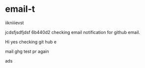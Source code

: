 
# email-t


iikniiievst




jcdsfjsdfjdsf
6b440d2
checking email notification for github email.

Hi yes
checking git hub e



mail 
ghg
test pr again

ads
